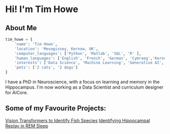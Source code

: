 # Hi! I'm Tim Howe

## About Me

```python
tim_howe = {
    'name': 'Tim Howe',
    'location': 'Mevagissey, Kernow, UK',
    'computer_languages': ['Python', 'Matlab', 'SQL', 'R' ],
    'human_languages': ['English', 'French', 'German', 'Cymraeg','Kernewek'],
    'interests': ['Data Science', 'Machine Learning', 'Generative AI', 'Neuroscience', 'Molecular Biology','Fishing','Electronic Music'],
    'pets': ['2 cats', '2 dogs']
}
```

I have a PhD in Neuroscience, with a focus on learning and memory in the Hippocampus. I'm now working as a Data Scientist and curriculum designer for AiCore. 

## Some of my Favourite Projects:

[Vision Transformers to Identify Fish Species](https://github.com/tbhowe/fish_ID_VIT)
[Identifying Hippocampal Replay in REM Sleep](https://github.com/tbhowe/Louis-Wilson-Template-Correlation-Matlab)





<!--
**tbhowe/tbhowe** is a ✨ _special_ ✨ repository because its `README.md` (this file) appears on your GitHub profile.

Here are some ideas to get you started:

- 🔭 I’m currently working on ...
- 🌱 I’m currently learning ...
- 👯 I’m looking to collaborate on ...
- 🤔 I’m looking for help with ...
- 💬 Ask me about ...
- 📫 How to reach me: ...
- 😄 Pronouns: ...
- ⚡ Fun fact: ...
-->
